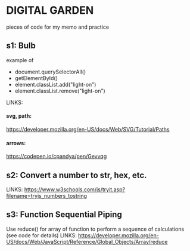 # DIGITAL GARDEN
pieces of code for my memo and practice

## s1: Bulb
example of 
- document.querySelectorAll()
- getElementById()
- element.classList.add("light-on")
- element.classList.remove("light-on")

LINKS:  
#### svg, path: 
https://developer.mozilla.org/en-US/docs/Web/SVG/Tutorial/Paths

#### arrows:
https://codepen.io/cpandya/pen/Gevvqg


## s2: Convert a number to str, hex, etc.
LINKS:
https://www.w3schools.com/js/tryit.asp?filename=tryjs_numbers_tostring

## s3: Function Sequential Piping
Use reduce() for array of function to perform a sequence of calculations (see code for details)
LINKS:
https://developer.mozilla.org/en-US/docs/Web/JavaScript/Reference/Global_Objects/Array/reduce

